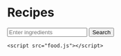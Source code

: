 <!DOCTYPE html>
<html lang="en">
<head>
    <meta charset="UTF-8">
    <meta http-equiv="X-UA-Compatible" content="IE=edge">
    <meta name="viewport" content="width=device-width, initial-scale=1.0">
    <link rel="stylesheet" href="menu.css">
    <title>Order Now🤤</title>
</head>
<body>
    <div class="container">
        <h1 class="id">Recipes</h1>
        <form>
            <input type="text" id="search" placeholder="Enter ingredients">
            <button type="button" id="submit" class="btn">Search</button>
        </form>
        <div id="results"></div>
    </div>

    <script src="food.js"></script>
</body>
</html>
